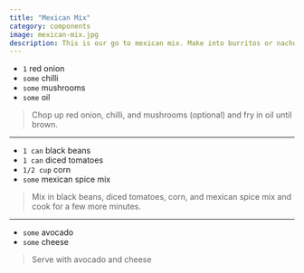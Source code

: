 ```yaml
---
title: "Mexican Mix"
category: components
image: mexican-mix.jpg
description: This is our go to mexican mix. Make into burritos or nachos.
---
```



* `1` red onion
* `some` chilli
* `some` mushrooms
* `some` oil

> Chop up red onion, chilli, and mushrooms (optional) and fry in oil until brown.

---

* `1 can` black beans
* `1 can` diced tomatoes
* `1/2 cup` corn
* `some` mexican spice mix

> Mix in black beans, diced tomatoes, corn, and mexican spice mix and cook for a few more minutes.

---

* `some` avocado
* `some` cheese

> Serve with avocado and cheese

